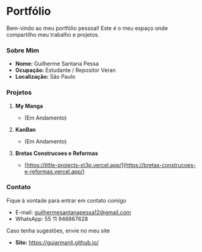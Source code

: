 # Portfólio

Bem-vindo ao meu portfólio pessoal! Este é o meu espaço onde compartilho meu trabalho e projetos.

### Sobre Mim

- **Nome:** Guilherme Santana Pessa
- **Ocupação:** Estudante / Repositor Veran
- **Localização:** São Paulo

### Projetos

1. **My Manga**
   - (Em Andamento)

2. **KanBan**
   - (Em Andamento)

3. **Bretas Construcoes e Reformas**
   - [https://little-projects-xt3p.vercel.app/](https://bretas-construcoes-e-reformas.vercel.app/)

### Contato
Fique à vontade para entrar em contato comigo

- E-mail: guilhermesantanapessa12@gmail.com 
- WhatsApp: 55 11 946867628

Caso tenha sugestões, envie no meu site
- **Site:** https://guiarmanli.github.io/
